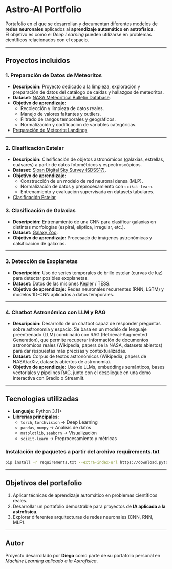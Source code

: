 # Astro-AI Portfolio

Portafolio en el que se desarrollan y documentan diferentes modelos de **redes neuronales** aplicados al **aprendizaje automático en astrofísica**.  
El objetivo es como el *Deep Learning* pueden utilizarse en problemas científicos relacionados con el espacio.

---

## Proyectos incluidos

### 1. Preparación de Datos de Meteoritos
- **Descripción:** Proyecto dedicado a la limpieza, exploración y preparación de datos del catálogo de caídas y hallazgos de meteoritos.  
- **Dataset:** [NASA Meteoritical Bulletin Database](https://www.kaggle.com/datasets/nasa/meteorite-landings).  
- **Objetivo de aprendizaje:**  
  - Recolección y limpieza de datos reales.  
  - Manejo de valores faltantes y outliers.  
  - Filtrado de rangos temporales y geográficos.  
  - Normalización y codificación de variables categóricas.  
- [Preparación de Meteorite Landings](./1-Meteorites-Data-Preparation/)

---

### 2. Clasificación Estelar
- **Descripción:** Clasificación de objetos astronómicos (galaxias, estrellas, cuásares) a partir de datos fotométricos y espectroscópicos.  
- **Dataset:** [Sloan Digital Sky Survey (SDSS17)](https://www.kaggle.com/datasets/fedesoriano/stellar-classification-dataset-sdss17).  
- **Objetivo de aprendizaje:**  
  - Construcción de un modelo de red neuronal densa (MLP).  
  - Normalización de datos y preprocesamiento con `scikit-learn`.  
  - Entrenamiento y evaluación supervisada en datasets tabulares.  
- [Clasificación Estelar](./2-Stellar-Classification/) 

### 3. Clasificación de Galaxias
- **Descripción:** Entrenamiento de una CNN para clasificar galaxias en distintas morfologías (espiral, elíptica, irregular, etc.).
- **Dataset:** [Galaxy Zoo](https://www.kaggle.com/c/galaxy-zoo-the-galaxy-challenge).
- **Objetivo de aprendizaje:** Procesado de imágenes astronómicas y calsificacion de galaxias.

---

### 3. Detección de Exoplanetas
- **Descripción:** Uso de series temporales de brillo estelar (curvas de luz) para detectar posibles exoplanetas.
- **Dataset:** Datos de las misiones [Kepler](https://www.kaggle.com/datasets/keplersmachines/kepler-labelled-time-series-data) / [TESS](https://exoplanetarchive.ipac.caltech.edu/).
- **Objetivo de aprendizaje:** Redes neuronales recurrentes (RNN, LSTM) y modelos 1D-CNN aplicados a datos temporales.

--- 
### 4. Chatbot Astronómico con LLM y RAG
- **Descripción:** Desarrollo de un chatbot capaz de responder preguntas sobre astronomía y espacio. Se basa en un modelo de lenguaje preentrenado (LLM) combinado con RAG (Retrieval-Augmented Generation), que permite recuperar información de documentos astronómicos reales (Wikipedia, papers de la NASA, datasets abiertos) para dar respuestas más precisas y contextualizadas.
- **Dataset:** Corpus de textos astronómicos (Wikipedia, papers de NASA/arXiv, datasets abiertos de astronomía).
- **Objetivo de aprendizaje:** Uso de LLMs, embeddings semánticos, bases vectoriales y pipelines RAG, junto con el despliegue en una demo interactiva con Gradio o Streamlit.

---

##  Tecnologías utilizadas
- **Lenguaje:** Python 3.11+
- **Librerías principales:**  
  - `torch`, `torchvision` → Deep Learning  
  - `pandas`, `numpy` → Análisis de datos  
  - `matplotlib`, `seaborn` → Visualización  
  - `scikit-learn` → Preprocesamiento y métricas  

### Instalación de paquetes a partir del archivo requirements.txt

```bash
pip install -r requirements.txt --extra-index-url https://download.pytorch.org/whl/cu121
```
---

##  Objetivos del portafolio
1. Aplicar técnicas de aprendizaje automático en problemas científicos reales.  
2. Desarrollar un portafolio demostrable para proyectos de **IA aplicada a la astrofísica**.  
3. Explorar diferentes arquitecturas de redes neuronales (CNN, RNN, MLP).  

---

##  Autor
Proyecto desarrollado por **Diego** como parte de su portafolio personal en *Machine Learning aplicado a la Astrofísica*.  
